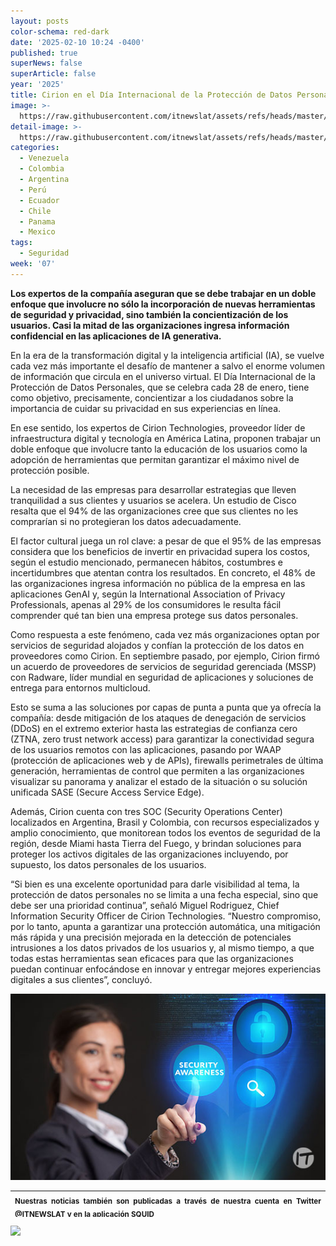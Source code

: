 ```yaml
---
layout: posts
color-schema: red-dark
date: '2025-02-10 10:24 -0400'
published: true
superNews: false
superArticle: false
year: '2025'
title: Cirion en el Día Internacional de la Protección de Datos Personales
image: >-
  https://raw.githubusercontent.com/itnewslat/assets/refs/heads/master/img/540x320/Proteccion-de-datos-p.jpg
detail-image: >-
  https://raw.githubusercontent.com/itnewslat/assets/refs/heads/master/img/1024x680/Proteccion-de-datos-g.jpg
categories:
  - Venezuela
  - Colombia
  - Argentina
  - Perú
  - Ecuador
  - Chile
  - Panama
  - Mexico
tags:
  - Seguridad
week: '07'
---
```

**Los expertos de la compañía aseguran que se debe trabajar en un doble enfoque que involucre no sólo la incorporación de nuevas herramientas de seguridad y privacidad, sino también la concientización de los usuarios. Casi la mitad de las organizaciones ingresa información confidencial en las aplicaciones de IA generativa.**

En la era de la transformación digital y la inteligencia artificial (IA), se vuelve cada vez más importante el desafío de mantener a salvo el enorme volumen de información que circula en el universo virtual. El Día Internacional de la Protección de Datos Personales, que se celebra cada 28 de enero, tiene como objetivo, precisamente, concientizar a los ciudadanos sobre la importancia de cuidar su privacidad en sus experiencias en línea.

En ese sentido, los expertos de Cirion Technologies, proveedor líder de infraestructura digital y tecnología en América Latina, proponen trabajar un doble enfoque que involucre tanto la educación de los usuarios como la adopción de herramientas que permitan garantizar el máximo nivel de protección posible. 

La necesidad de las empresas para desarrollar estrategias que lleven tranquilidad a sus clientes y usuarios se acelera. Un estudio de Cisco resalta que el 94% de las organizaciones cree que sus clientes no les comprarían si no protegieran los datos adecuadamente.  

El factor cultural juega un rol clave: a pesar de que el 95% de las empresas considera que los beneficios de invertir en privacidad supera los costos, según el estudio mencionado, permanecen hábitos, costumbres e incertidumbres que atentan contra los resultados. En concreto, el 48% de las organizaciones ingresa información no pública de la empresa en las aplicaciones GenAI y, según la International Association of Privacy Professionals, apenas al 29% de los consumidores le resulta fácil comprender qué tan bien una empresa protege sus datos personales. 

Como respuesta a este fenómeno, cada vez más organizaciones optan por servicios de seguridad alojados y confían la protección de los datos en proveedores como Cirion. En septiembre pasado, por ejemplo, Cirion firmó un acuerdo de proveedores de servicios de seguridad gerenciada (MSSP) con Radware, líder mundial en seguridad de aplicaciones y soluciones de entrega para entornos multicloud.  

Esto se suma a las soluciones por capas de punta a punta que ya ofrecía la compañía: desde mitigación de los ataques de denegación de servicios (DDoS) en el extremo exterior hasta las estrategias de confianza cero (ZTNA, zero trust network access) para garantizar la conectividad segura de los usuarios remotos con las aplicaciones, pasando por WAAP (protección de aplicaciones web y de APIs), firewalls perimetrales de última generación, herramientas de control que permiten a las organizaciones visualizar su panorama y analizar el estado de la situación o su solución unificada SASE (Secure Access Service Edge). 

Además, Cirion cuenta con tres SOC (Security Operations Center) localizados en Argentina, Brasil y Colombia, con recursos especializados y amplio conocimiento, que monitorean todos los eventos de seguridad de la región, desde Miami hasta Tierra del Fuego, y brindan soluciones para proteger los activos digitales de las organizaciones incluyendo, por supuesto, los datos personales de los usuarios. 

“Si bien es una excelente oportunidad para darle visibilidad al tema, la protección de datos personales no se limita a una fecha especial, sino que debe ser una prioridad continua”, señaló Miguel Rodriguez, Chief Information Security Officer de Cirion Technologies. “Nuestro compromiso, por lo tanto, apunta a garantizar una protección automática, una mitigación más rápida y una precisión mejorada en la detección de potenciales intrusiones a los datos privados de los usuarios y, al mismo tiempo, a que todas estas herramientas sean eficaces para que las organizaciones puedan continuar enfocándose en innovar y entregar mejores experiencias digitales a sus clientes”, concluyó. 

![](https://raw.githubusercontent.com/itnewslat/assets/refs/heads/master/img/540x320/Proteccion-de-datos-p.jpg)

<table style="height: 42px;" width="569">
<tbody>
<tr>
<td style="text-align: justify;"><sub><strong>Nuestras noticias también son publicadas a través de nuestra cuenta en Twitter <a href="https://twitter.com/itnewslat?lang=es">@ITNEWSLAT</a> y en la aplicación <a href="https://squidapp.co/en/">SQUID</a></strong></sub></td>
</tr>
</tbody>
</table>

<img src="https://tracker.metricool.com/c3po.jpg?hash=56f88a41e39ab42c063cc51676587a04"/>